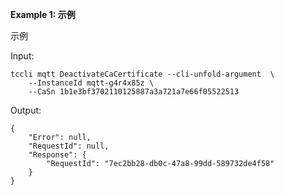 **Example 1: 示例**

示例

Input: 

```
tccli mqtt DeactivateCaCertificate --cli-unfold-argument  \
    --InstanceId mqtt-g4r4x85z \
    --CaSn 1b1e3bf3702110125887a3a721a7e66f05522513
```

Output: 
```
{
    "Error": null,
    "RequestId": null,
    "Response": {
        "RequestId": "7ec2bb28-db0c-47a8-99dd-589732de4f58"
    }
}
```


